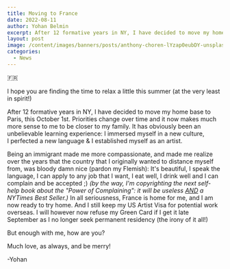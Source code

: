 ```yaml
---
title: Moving to France
date: 2022-08-11
author: Yohan Belmin
excerpt: After 12 formative years in NY, I have decided to move my home base to Paris, this October 1st!
layout: post
image: /content/images/banners/posts/anthony-choren-lYzap0eubDY-unsplash.jpg
categories:
  - News
---
```


:fr:

I hope you are finding the time to relax a little this summer (at the very least in spirit!)

After 12 formative years in NY, I have decided to move my home base to Paris, this October 1st. Priorities change over time and it now makes much more sense to me to be closer to my family. It has obviously been an unbelievable learning experience: I immersed myself in a new culture, I perfected a new language & I established myself as an artist. 

Being an immigrant made me more compassionate, and made me realize over the years that the country that I originally wanted to distance myself from, was bloody damn nice (pardon my Flemish): It's beautiful, I speak the language, I can apply to any job that I want, I eat well, I drink well and I can complain and be accepted ;) *(by the way, I'm copyrighting the next self-help book about the "Power of Complaining": it will be useless <u>AND</u> a NYTimes Best Seller.)* In all seriousness, France is home for me, and I am now ready to try home. And I still keep my US Artist Visa for potential work overseas. I will however now refuse my Green Card if I get it late September as I no longer seek permanent residency (the irony of it all!)

But enough with me, how are you?

Much love, as always, and be merry!

-Yohan

